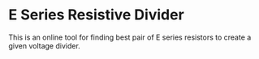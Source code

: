 # E Series Resistive Divider

This is an online tool for finding best pair of E series resistors to create a given voltage divider.